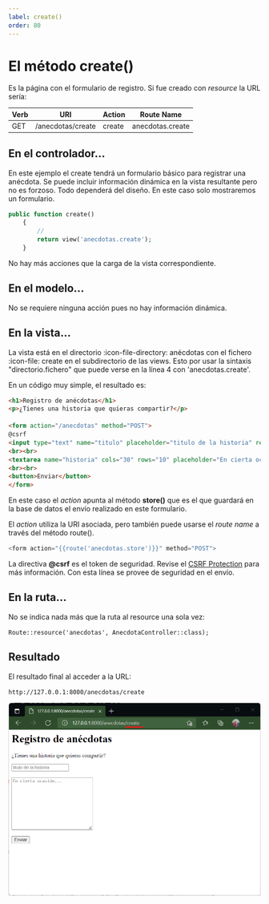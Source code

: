 ```yaml
---
label: create()
order: 80
---
```


# El método create()

Es la página con el formulario de registro. Si fue creado con _resource_ la URL sería:

| Verb    | URI | Action  | Route Name |
|---------|-----|---------|------------|
| GET | /anecdotas/create | create | anecdotas.create |


## En el controlador...

En este ejemplo el create tendrá un formulario básico para registrar una anécdota. Se puede incluir información dinámica en la vista resultante pero no es forzoso. Todo dependerá del diseño. En este caso solo mostraremos un formulario.

```php #
public function create()
    {
        //
        return view('anecdotas.create');
    }
```

No hay más acciones que la carga de la vista correspondiente.

## En el modelo...

No se requiere ninguna acción pues no hay información dinámica.

## En la vista...

La vista está en el directorio :icon-file-directory: anécdotas con el fichero :icon-file: create en el subdirectorio de las views. Esto por usar la sintaxis "directorio.fichero" que puede verse en la línea 4 con 'anecdotas.create'.

En un código muy simple, el resultado es:

```html #
<h1>Registro de anécdotas</h1>
<p>¿Tienes una historia que quieras compartir?</p>

<form action="/anecdotas" method="POST">
@csrf
<input type="text" name="titulo" placeholder="titulo de la historia" required>
<br><br>
<textarea name="historia" cols="30" rows="10" placeholder="En cierta ocasión..." required></textarea>
<br><br>
<button>Enviar</button>
</form>
```

En este caso el _action_ apunta al método **store()** que es el que guardará en la base de datos el envío realizado en este formulario.

El _action_ utiliza la URI asociada, pero también puede usarse el _route name_ a través del método route().

```php 
<form action="{{route('anecdotas.store')}}" method="POST">
```

La directiva **@csrf** es el token de seguridad. Revise el [CSRF Protection](https://laravel.com/docs/9.x/csrf#main-content) para más información. Con esta línea se provee de seguridad en el envío.

## En la ruta...

No se indica nada más que la ruta al resource una sola vez:

```
Route::resource('anecdotas', AnecdotaController::class);
```

## Resultado

El resultado final al acceder a la URL: 

```
http://127.0.0.1:8000/anecdotas/create
```

![Vista del create de Anécdotas](../img/crud/vistaCreateAnecdotas.png)